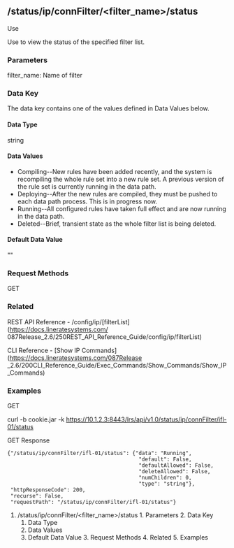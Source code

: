 ## /status/ip/connFilter/<filter_name>/status

Use

Use to view the status of the specified filter list.

### Parameters

filter_name: Name of filter

### Data Key

The data key contains one of the values defined in Data Values below.

#### Data Type

string

#### Data Values

  * Compiling--New rules have been added recently, and the system is recompiling the whole rule set into a new rule set. A previous version of the rule set is currently running in the data path.
  * Deploying--After the new rules are compiled, they must be pushed to each data path process. This is in progress now.
  * Running--All configured rules have taken full effect and are now running in the data path.
  * Deleted--Brief, transient state as the whole filter list is being deleted.

#### Default Data Value

""

### Request Methods

GET

### Related

REST API Reference - /config/ip/[filterList](https://docs.lineratesystems.com/
087Release_2.6/250REST_API_Reference_Guide/config/ip/filterList)

CLI Reference - [Show IP Commands](https://docs.lineratesystems.com/087Release
_2.6/200CLI_Reference_Guide/Exec_Commands/Show_Commands/Show_IP_Commands)

### Examples

GET

curl -b cookie.jar -k
https://10.1.2.3:8443/lrs/api/v1.0/status/ip/connFilter/ifl-01/status

GET Response

    
    {"/status/ip/connFilter/ifl-01/status": {"data": "Running",
                                              "default": False,
                                              "defaultAllowed": False,
                                              "deleteAllowed": False,
                                              "numChildren": 0,
                                              "type": "string"},
     "httpResponseCode": 200,
     "recurse": False,
     "requestPath": "/status/ip/connFilter/ifl-01/status"}
    

  1. /status/ip/connFilter/<filter_name>/status
    1. Parameters
    2. Data Key
      1. Data Type
      2. Data Values
      3. Default Data Value
    3. Request Methods
    4. Related
    5. Examples

